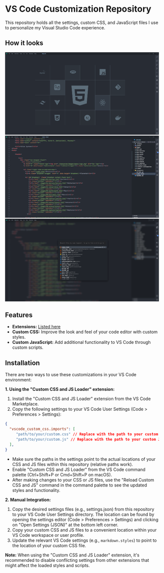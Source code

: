 # VS Code Customization Repository

This repository holds all the settings, custom CSS, and JavaScript files I use to personalize my Visual Studio Code experience.

## How it looks

![empty workspace](./img/vis1.png)
![with a project](./img/vis2.png)
![while using command palette](./img/vis3.png)

## Features

* **Extensions:** [Listed here](./extensions.md)
* **Custom CSS:** Improve the look and feel of your code editor with custom styles.
* **Custom JavaScript:** Add additional functionality to VS Code through custom scripts.

## Installation

There are two ways to use these customizations in your VS Code environment:

**1. Using the "Custom CSS and JS Loader" extension:**

1. Install the "Custom CSS and JS Loader" extension from the VS Code Marketplace.
2. Copy the following settings to your VS Code User Settings (Code > Preferences > Settings):

```json
{
  "vscode_custom_css.imports": [
     "path/to/your/custom.css" // Replace with the path to your custom CSS file
     "path/to/your/custom.js" // Replace with the path to your custom JS file (optional)
  ],
}
```

* Make sure the paths in the settings point to the actual locations of your CSS and JS files within this repository (relative paths work).
* Enable "Custom CSS and JS Loader" from the VS Code command palette (Ctrl+Shift+P or Cmd+Shift+P on macOS).
* After making changes to your CSS or JS files, use the "Reload Custom CSS and JS" command in the command palette to see the updated styles and functionality.

**2. Manual Integration:**

1. Copy the desired settings files (e.g., settings.json) from this repository to your VS Code User Settings directory. The location can be found by opening the settings editor (Code > Preferences > Settings) and clicking on "Open Settings (JSON)" at the bottom left corner.
2. Copy your custom CSS and JS files to a convenient location within your VS Code workspace or user profile.
3. Update the relevant VS Code settings (e.g., `markdown.styles`) to point to the location of your custom CSS file.

**Note:** When using the "Custom CSS and JS Loader" extension, it's recommended to disable conflicting settings from other extensions that might affect the loaded styles and scripts.
